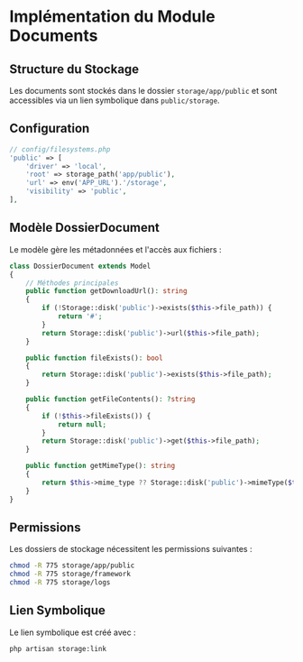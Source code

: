 # Implémentation du Module Documents

## Structure du Stockage
Les documents sont stockés dans le dossier `storage/app/public` et sont accessibles via un lien symbolique dans `public/storage`.

## Configuration
```php
// config/filesystems.php
'public' => [
    'driver' => 'local',
    'root' => storage_path('app/public'),
    'url' => env('APP_URL').'/storage',
    'visibility' => 'public',
],
```

## Modèle DossierDocument
Le modèle gère les métadonnées et l'accès aux fichiers :

```php
class DossierDocument extends Model
{
    // Méthodes principales
    public function getDownloadUrl(): string
    {
        if (!Storage::disk('public')->exists($this->file_path)) {
            return '#';
        }
        return Storage::disk('public')->url($this->file_path);
    }

    public function fileExists(): bool
    {
        return Storage::disk('public')->exists($this->file_path);
    }

    public function getFileContents(): ?string
    {
        if (!$this->fileExists()) {
            return null;
        }
        return Storage::disk('public')->get($this->file_path);
    }

    public function getMimeType(): string
    {
        return $this->mime_type ?? Storage::disk('public')->mimeType($this->file_path);
    }
}
```

## Permissions
Les dossiers de stockage nécessitent les permissions suivantes :
```bash
chmod -R 775 storage/app/public
chmod -R 775 storage/framework
chmod -R 775 storage/logs
```

## Lien Symbolique
Le lien symbolique est créé avec :
```bash
php artisan storage:link
```
